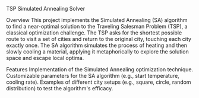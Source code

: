 TSP Simulated Annealing Solver

Overview
This project implements the Simulated Annealing (SA) algorithm to find a near-optimal solution to the Traveling Salesman Problem (TSP),
a classical optimization challenge. The TSP asks for the shortest possible route to visit a set of cities and return to the original city, 
touching each city exactly once. The SA algorithm simulates the process of heating and then slowly cooling a material,
applying it metaphorically to explore the solution space and escape local optima.

Features
Implementation of the Simulated Annealing optimization technique.
Customizable parameters for the SA algorithm (e.g., start temperature, cooling rate).
Examples of different city setups (e.g., square, circle, random distribution) to test the algorithm's efficacy.
